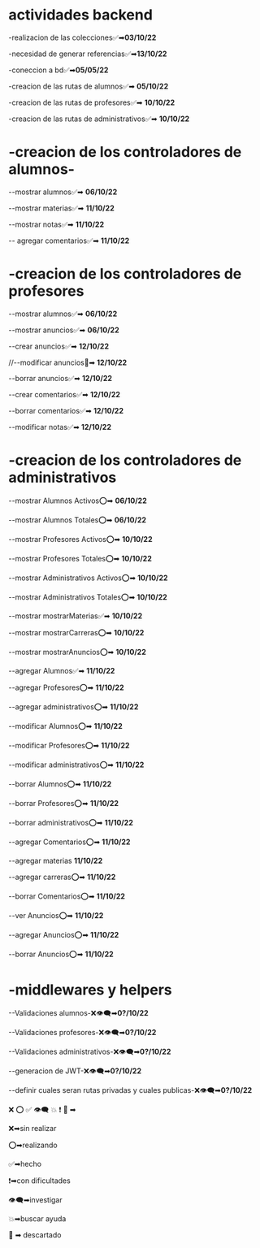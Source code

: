 # **actividades backend**

-realizacion de las colecciones✅➡**03/10/22**

-necesidad de generar referencias✅➡**13/10/22**

-coneccion a bd✅➡**05/05/22**

-creacion de las rutas de alumnos✅➡ **05/10/22**

-creacion de las rutas de profesores✅➡ **10/10/22**

-creacion de las rutas de administrativos✅➡ **10/10/22**


# **-creacion de los controladores de alumnos-** 

--mostrar alumnos✅➡ **06/10/22** 

--mostrar materias✅➡ **11/10/22** 

--mostrar notas✅➡ **11/10/22** 

-- agregar comentarios✅➡ **11/10/22** 


# **-creacion de los controladores de profesores**

--mostrar alumnos✅➡ **06/10/22**  

--mostrar anuncios✅➡ **06/10/22**  

--crear anuncios✅➡ **12/10/22**  

//--modificar anuncios🚫➡ **12/10/22**  

--borrar anuncios✅➡ **12/10/22**  

--crear comentarios✅➡ **12/10/22**  

--borrar comentarios✅➡ **12/10/22**  

--modificar notas✅➡ **12/10/22**  



# **-creacion de los controladores de administrativos**

--mostrar Alumnos Activos⭕➡ **06/10/22**

--mostrar Alumnos Totales⭕➡ **06/10/22**

--mostrar Profesores Activos⭕➡ **10/10/22**

--mostrar Profesores Totales⭕➡ **10/10/22**

--mostrar Administrativos Activos⭕➡ **10/10/22**

--mostrar Administrativos Totales⭕➡ **10/10/22**

--mostrar mostrarMaterias✅➡ **10/10/22**

--mostrar mostrarCarreras⭕➡ **10/10/22**

--mostrar mostrarAnuncios⭕➡ **10/10/22**

--agregar Alumnos✅➡ **11/10/22**

--agregar Profesores⭕➡ **11/10/22**

--agregar administrativos⭕➡ **11/10/22**

--modificar Alumnos⭕➡ **11/10/22**

--modificar Profesores⭕➡ **11/10/22**

--modificar administrativos⭕➡ **11/10/22**

--borrar Alumnos⭕➡ **11/10/22**

--borrar Profesores⭕➡ **11/10/22**

--borrar administrativos⭕➡ **11/10/22**

--agregar Comentarios⭕➡ **11/10/22**

--agregar materias **11/10/22**

--agregar carreras⭕➡ **11/10/22**

--borrar Comentarios⭕➡ **11/10/22**

--ver Anuncios⭕➡ **11/10/22**

--agregar Anuncios⭕➡ **11/10/22**

--borrar Anuncios⭕➡ **11/10/22**

# **-middlewares y helpers**

--Validaciones alumnos-❌👁‍🗨➡**0?/10/22** 

--Validaciones profesores-❌👁‍🗨➡**0?/10/22**

--Validaciones administrativos-❌👁‍🗨➡**0?/10/22**

--generacion de JWT-❌👁‍🗨➡**0?/10/22**

--definir cuales seran rutas privadas y cuales publicas-❌👁‍🗨➡**0?/10/22**


❌ ⭕ ✅ 👁‍🗨 💥 ❗ 🚫 ➡




❌➡sin realizar

⭕➡realizando

✅➡hecho

❗➡con dificultades

👁‍🗨➡investigar

💥➡buscar ayuda

🚫 ➡ descartado

